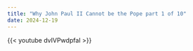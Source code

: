 ```yaml
---
title: "Why John Paul II Cannot be the Pope part 1 of 10"
date: 2024-12-19
---
```


{{< youtube dvIVPwdpfaI >}}
